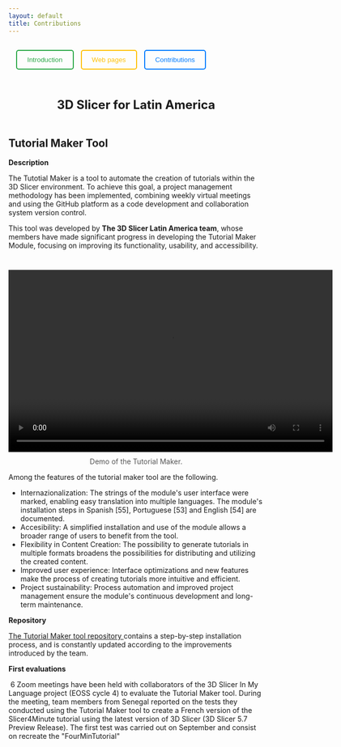 ```yaml
---
layout: default
title: Contributions
---
```


<style>
  .round-button {
    width: 80px;
    height: 80px;
    border-radius: 50%;
    background-color:rgb(39, 117, 46);
    color: white;
    border: none;
    font-size: 16px;
    font-weight: bold;
    cursor: pointer;
    transition: transform 0.3s ease;
  }

  .round-button:hover {
    transform: scale(1.2);
  }
    .button-container {
    display: inline-block;
    text-align: center;
    margin: 10px;
  }

  .button-description {
    margin-top: 10px;
    font-size: 14px;
    color: #555;
  }
</style>

<div style=" padding:15px;">
  <a href="Index" style="margin-right: 10px; text-decoration:none;">
    <button style="padding:10px 20px; color:#28a745; border:2px solid #28a745; border-radius:5px; background:none; cursor:pointer;">
      Introduction
    </button>
  </a>
  <a href="webpages" style="margin-right: 10px; text-decoration:none;">
    <button style="padding:10px 20px; color:#ffc107; border:2px solid #ffc107; border-radius:5px; background:none; cursor:pointer;">
      Web pages
    </button>
  </a>
  <a href="Contributions" style="text-decoration:none;">
    <button style="padding:10px 20px; color:#007BFF; border:2px solid #007BFF; border-radius:5px; background:none; cursor:pointer;">
      Contributions
    </button>
  </a>
</div>

<div style=" padding:20px; margin-top:20px; text-align:center; font-size:24px; font-weight:bold;">
  3D Slicer for Latin America
</div>


## **Tutorial Maker Tool**

**Description**

The Tutotial Maker is a tool to automate the creation of tutorials within the 3D Slicer environment. To achieve this goal, a project management methodology has been implemented, combining weekly virtual meetings and using the GitHub platform as a code development and collaboration system version control.


This tool was developed by **The 3D Slicer Latin America team**, whose members have made significant progress in developing the Tutorial Maker Module, focusing on improving its functionality, usability, and accessibility.

<div style="text-align:center; margin-top:40px;">
  <video width="640" height="360" controls>
    <source src="media/TutorialMakerDemo.mp4" type="video/mp4">
  </video>
  <div class="button-description">Demo of the Tutorial Maker.</div>
</div>

Among the features of the tutorial maker tool are the following.    

<ul>
  <li>Internazionalization: The strings of the module's user interface were marked, enabling easy translation into multiple languages. The module's installation steps in Spanish [55], Portuguese [53] and English [54] are documented.
</li>
  <li>Accesibility: A simplified installation and use of the module allows a broader range of users to benefit from the tool.
</li>
  <li>Flexibility in Content Creation: 	The possibility to generate tutorials in multiple formats broadens the possibilities for distributing and utilizing the created content.
</li>
<li>Improved user experience: Interface optimizations and new features make the process of creating tutorials more intuitive and efficient. </li>
<li> Project sustainability: Process automation and improved project management ensure the module's continuous development and long-term maintenance.
 </li>
</ul>


**Repository**

<a href="https://github.com/SlicerLatinAmerica/SlicerTutorialMaker" target="_blank">
    The Tutorial Maker tool repository
  </a>
  contains a step-by-step installation process, and is constantly updated according to the improvements introduced by the team.
  
**First evaluations**

 6 Zoom meetings have been held with collaborators of the 3D Slicer In My Language project (EOSS cycle 4) to evaluate the Tutorial Maker tool. During the meeting, team members from Senegal reported on the tests they conducted using the Tutorial Maker tool to create a French version of the Slicer4Minute tutorial using the latest version of 3D Slicer (3D Slicer 5.7 Preview Release). The first test was carried out on September and consist on recreate the "FourMinTutorial"


